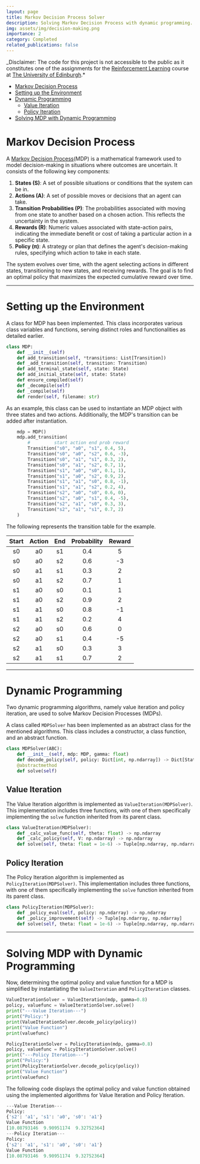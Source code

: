 ```yaml
---
layout: page
title: Markov Decision Process Solver
description: Solving Markov Decision Process with dynamic programming.
img: assets/img/decision-making.png
importance: 2
category: Completed
related_publications: false
---
```


_Disclaimer: The code for this project is not accessible to the public as it constitutes one of the assignments for the [Reinforcement Learning](https://opencourse.inf.ed.ac.uk/rl) course at [The University of Edinburgh](https://www.ed.ac.uk/).*

- [Markov Decision Process](#markov-decision-process)
- [Setting up the Environment](#setting-up-the-environment)
- [Dynamic Programming](#dynamic-programming)
  - [Value Iteration](#value-iteration)
  - [Policy Iteration](#policy-iteration)
- [Solving MDP with Dynamic Programming](#solving-mdp-with-dynamic-programming)

# Markov Decision Process

A [Markov Decision Process](https://en.wikipedia.org/wiki/Markov_decision_process)(MDP) is a mathematical framework used to model decision-making in situations where outcomes are uncertain. It consists of the following key components:

1. **States (S)**: A set of possible situations or conditions that the system can be in.
2. **Actions (A)**: A set of possible moves or decisions that an agent can take.
3. **Transition Probabilities (P)**: The probabilities associated with moving from one state to another based on a chosen action. This reflects the uncertainty in the system.
4. **Rewards (R)**: Numeric values associated with state-action pairs, indicating the immediate benefit or cost of taking a particular action in a specific state.
5. **Policy (π)**: A strategy or plan that defines the agent's decision-making rules, specifying which action to take in each state.

The system evolves over time, with the agent selecting actions in different states, transitioning to new states, and receiving rewards. The goal is to find an optimal policy that maximizes the expected cumulative reward over time.

---

# Setting up the Environment

A class for MDP has been implemented. This class incorporates various class variables and functions, serving distinct roles and functionalities as detailed earlier.

```python
class MDP:
    def __init__(self)
    def add_transition(self, *transitions: List[Transition])
    def _add_transition(self, transition: Transition)
    def add_terminal_state(self, state: State)
    def add_initial_state(self, state: State)
    def ensure_compiled(self)
    def _decompile(self)
    def _compile(self)
    def render(self, filename: str)

```

As an example, this class can be used to instantiate an MDP object with three states and two actions. Additionally, the MDP's transition can be added after instantiation.

```python
    mdp = MDP()
    mdp.add_transition(
        #         start action end prob reward
        Transition("s0", "a0", "s1", 0.4, 5),
        Transition("s0", "a0", "s2", 0.6, -3),
        Transition("s0", "a1", "s1", 0.3, 2),
        Transition("s0", "a1", "s2", 0.7, 1),
        Transition("s1", "a0", "s0", 0.1, 1),
        Transition("s1", "a0", "s2", 0.9, 2),
        Transition("s1", "a1", "s0", 0.8, -1),
        Transition("s1", "a1", "s2", 0.2, 4),
        Transition("s2", "a0", "s0", 0.6, 0),
        Transition("s2", "a0", "s1", 0.4, -5),
        Transition("s2", "a1", "s0", 0.3, 3),
        Transition("s2", "a1", "s1", 0.7, 2)
    )
```

The following represents the transition table for the example.

| Start | Action | End | Probability | Reward |
| :---: | :----: | :-: | :---------: | :----: |
|  s0   |   a0   | s1  |     0.4     |   5    |
|  s0   |   a0   | s2  |     0.6     |   -3   |
|  s0   |   a1   | s1  |     0.3     |   2    |
|  s0   |   a1   | s2  |     0.7     |   1    |
|  s1   |   a0   | s0  |     0.1     |   1    |
|  s1   |   a0   | s2  |     0.9     |   2    |
|  s1   |   a1   | s0  |     0.8     |   -1   |
|  s1   |   a1   | s2  |     0.2     |   4    |
|  s2   |   a0   | s0  |     0.6     |   0    |
|  s2   |   a0   | s1  |     0.4     |   -5   |
|  s2   |   a1   | s0  |     0.3     |   3    |
|  s2   |   a1   | s1  |     0.7     |   2    |

---

# Dynamic Programming

Two dynamic programming algorithms, namely value iteration and policy iteration, are used to solve Markov Decision Processes (MDPs).

A class called `MDPSolver` has been implemented as an abstract class for the mentioned algorithms. This class includes a constructor, a class function, and an abstract function.

```python
class MDPSolver(ABC):
    def __init__(self, mdp: MDP, gamma: float)
    def decode_policy(self, policy: Dict[int, np.ndarray]) -> Dict[State, Action]
    @abstractmethod
    def solve(self)
```

## Value Iteration

The Value Iteration algorithm is implemented as `ValueIteration(MDPSolver)`. This implementation includes three functions, with one of them specifically implementing the `solve` function inherited from its parent class.

```python
class ValueIteration(MDPSolver):
    def _calc_value_func(self, theta: float) -> np.ndarray
    def _calc_policy(self, V: np.ndarray) -> np.ndarray
    def solve(self, theta: float = 1e-6) -> Tuple[np.ndarray, np.ndarray]
```

## Policy Iteration

The Policy Iteration algorithm is implemented as `PolicyIteration(MDPSolver)`. This implementation includes three functions, with one of them specifically implementing the `solve` function inherited from its parent class.

```python
class PolicyIteration(MDPSolver):
    def _policy_eval(self, policy: np.ndarray) -> np.ndarray
    def _policy_improvement(self) -> Tuple[np.ndarray, np.ndarray]
    def solve(self, theta: float = 1e-6) -> Tuple[np.ndarray, np.ndarray]
```

---

# Solving MDP with Dynamic Programming

Now, determining the optimal policy and value function for a MDP is simplified by instantiating the `ValueIteration` and `PolicyIteration` classes.

```python
ValueIterationSolver = ValueIteration(mdp, gamma=0.8)
policy, valuefunc = ValueIterationSolver.solve()
print("---Value Iteration---")
print("Policy:")
print(ValueIterationSolver.decode_policy(policy))
print("Value Function")
print(valuefunc)

PolicyIterationSolver = PolicyIteration(mdp, gamma=0.8)
policy, valuefunc = PolicyIterationSolver.solve()
print("---Policy Iteration---")
print("Policy:")
print(PolicyIterationSolver.decode_policy(policy))
print("Value Function")
print(valuefunc)
```

The following code displays the optimal policy and value function obtained using the implemented algorithms for Value Iteration and Policy Iteration.

```python
---Value Iteration---
Policy:
{'s2': 'a1', 's1': 'a0', 's0': 'a1'}
Value Function
[10.08793146  9.90951174  9.32752364]
---Policy Iteration---
Policy:
{'s2': 'a1', 's1': 'a0', 's0': 'a1'}
Value Function
[10.08793146  9.90951174  9.32752364]
```
